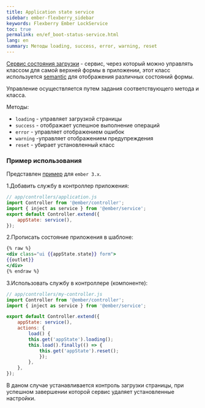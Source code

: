```yaml
---
title: Application state service
sidebar: ember-flexberry_sidebar
keywords: Flexberry Ember LockService
toc: true
permalink: en/ef_boot-status-service.html
lang: en
summary: Методы loading, success, error, warning, reset
---
```


[Сервис состояния загрузки](https://github.com/Flexberry/ember-flexberry/blob/master/addon/services/app-state.js) - сервис, через который можно управлять классом для самой верхней формы в приложении, этот класс используется [semantic](https://semantic-ui.com/collections/form.html) для отображения различных состояний формы.

Управление осуществляется путем задания соответствующего метода и класса.

Методы:

* `loading` - управляет загрузкой страницы
* `success` - отображает успешное выполнение операций
* `error` - управляет отображением ошибок
* `warning` -управляет отображением предупреждения
* `reset` - убирает установленный класс

### Пример использования

Представлен [пример](https://github.com/Flexberry/ember-flexberry/blob/master/addon/services/app-state.js#L8) для `ember 3.x`.

1.Добавить службу в контроллер приложения:

```javascript
// app/controllers/application.js
import Controller from '@ember/controller';
import { inject as service } from '@ember/service';
export default Controller.extend({
    appState: service(),
});
```

2.Прописать состояние приложения в шаблоне:

```hbs
{% raw %}
<div class="ui {{appState.state}} form">
{{outlet}}
</div>
{% endraw %}
```

3.Использовать службу в контроллере (компоненте):

```javascript
// app/controllers/my-controller.js
import Controller from '@ember/controller';
import { inject as service } from '@ember/service';

export default Controller.extend({
    appState: service(),
    actions: {
        load() {
        this.get('appState').loading();
        this.load().finally(() => {
            this.get('appState').reset();
            });
        },
    },
});
```

В даном случае устанавливается контроль загрузки страницы, при успешном завершении которой сервис удаляет установленные настройки.
